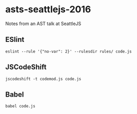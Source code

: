 # asts-seattlejs-2016
Notes from an AST talk at SeattleJS


## ESlint

`eslint --rule '{"no-var": 2}' --rulesdir rules/ code.js`

## JSCodeShift

`jscodeshift -t codemod.js code.js`

## Babel

`babel code.js`
